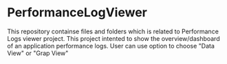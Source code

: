 # PerformanceLogViewer
This repository containse files and folders which is related to Performance Logs viewer project.
This project intented to show the overview/dashboard of an application performance logs.
User can use option to choose "Data View" or "Grap View"
